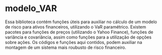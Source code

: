 # modelo_VAR
Essa biblioteca contém funções úteis para auxiliar no cálculo de um modelo de risco para ativos financeiros, utilizando o VaR paramétrico. Existem pacotes para funções de preços (utilizando o Yahoo Finance), funções de variância e covariância, assim como funções para a utilização de opções sobre ações.
Os códigos e funções aqui contidos, podem auxiliar na montagem de um sistema mais roubusto de risco financeiro.
